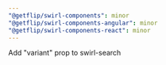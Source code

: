 ```yaml
---
"@getflip/swirl-components": minor
"@getflip/swirl-components-angular": minor
"@getflip/swirl-components-react": minor
---
```


Add "variant" prop to swirl-search
